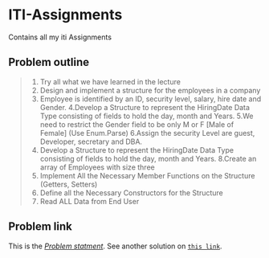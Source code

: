 # ITI-Assignments
Contains all my iti Assignments


## Problem outline
>1. Try all what we have learned in the lecture
>2. Design and implement a structure for the employees in a company
>3. Employee is identified by an ID, security level, salary, hire date and Gender.
>4.Develop a Structure to represent the HiringDate Data Type consisting of fields to hold the day, month and Years.
>5.We need to restrict the Gender field to be only M or F [Male of Female] (Use Enum.Parse)
>6.Assign the security Level are guest, Developer, secretary and DBA.
>7. Develop a Structure to represent the HiringDate Data Type consisting of fields to hold the day, month and Years.
>8.Create an array of Employees with size three 
>9. Implement All the Necessary Member Functions on the Structure (Getters, Setters)
>10. Define all the Necessary Constructors for the Structure
>11. Read ALL Data from End User
## Problem link

This is the *[Problem statment](https://docs.google.com/document/d/19wyh73GdjbhViui99pphQvP7fQFVxcnhrFtGKmh91bM/edit?usp=share_link)*.
See another solution on [`this link`](https://drive.google.com/drive/folders/10E3Av15cf8oAnIYyv-WhIXxrORqizGGd?usp=share_link).
